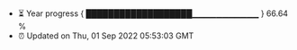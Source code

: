 - ⏳ Year progress { ███████████████████▁▁▁▁▁▁▁▁▁▁▁ } 66.64 %
- ⏰ Updated on Thu, 01 Sep 2022 05:53:03 GMT

